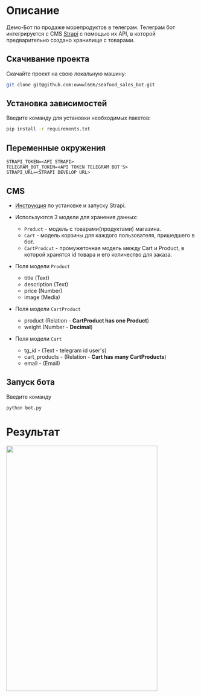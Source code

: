 # Описание

Демо-Бот по продаже морепродуктов в телеграм. Телеграм бот интегрируется с CMS [Strapi](https://strapi.io/) с помощью их
API, в которой предварительно создано хранилище с товарами.

## Скачивание проекта

Скачайте проект на свою локальную машину:

```sh
git clone git@github.com:owwwl666/seafood_sales_bot.git
```

## Установка зависимостей

Введите команду для установки необходимых пакетов:

```sh
pip install -r requirements.txt
```

## Переменные окружения

```
STRAPI_TOKEN=<API STRAPI>
TELEGRAM_BOT_TOKEN=<API TOKEN TELEGRAM BOT'S>
STRAPI_URL=<STRAPI DEVELOP URL>
```

## CMS

- [Инструкция](https://docs.strapi.io/dev-docs/installation/cli) по установке и запуску Strapi.

- Используются 3 модели для хранения данных:
    - `Product` - модель с товарами(продуктами) магазина.
    - `Cart` - модель корзины для каждого пользователя, пришедшего в бот.
    - `CartProdcut` - промужеточная модель между Cart и Product, в которой хранятся id товара и его количество для
      заказа.

- Поля модели `Product`
    - title (Text)
    - description (Text)
    - price (Number)
    - image (Media)

- Поля модели `CartProduct`
    - product (Relation - **CartProduct has one Product**)
    - weight (Number - **Decimal**)

- Поля модели `Cart`
    - tg_id - (Text - telegram id user's)
    - cart_products - (Relation - **Cart has many CartProducts**)
    - email - (Email)

## Запуск бота

Введите команду

```sh
python bot.py
```

# Результат

<img src="https://github.com/owwwl666/seafood_sales_bot/assets/131767856/7feb6df7-60be-41cb-94d3-f2ead04f9057" width="400" height="650">

